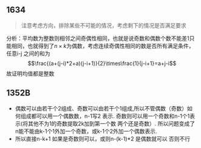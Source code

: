 1634
---
> 注意考虑方向，排除某些不可能的情况，考虑剩下的情况是否满足要求

分析：平均数为整数则相邻之间奇偶性相同，也就是说奇数和偶数个数不能差1只能相同，也就得到了$n\times k$为偶数，考虑连续奇偶性相同的数是否所有满足条件，任意i-j 之间的和为
$$\frac{(a+(j-i)*2+a)(j-i+1)}{2}\times\frac{1}{j-i+1}=a+j-i$$
故证明均值都是整数

1352B
---
- 偶数可以由若干个2组成、奇数可以由若干个1组成,所以不管偶数（奇数）如何组成都可以用一个偶数数，n-1写2 表示. 奇数则可以用一个奇数和n-1个1表示(将其他不为1的奇数提取2k加到第一个数 两个还是奇数）. 所以问题变成了n能不能由k-1个1外加一个奇数，或k-1个2外加一个偶数表示.
- 所以直接n-k+1 如果是奇数则可以，或则n-(k-1)*2 是偶数就可以 否则不行
